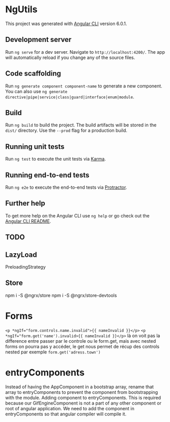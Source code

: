 # NgUtils

This project was generated with [Angular CLI](https://github.com/angular/angular-cli) version 6.0.1.

## Development server

Run `ng serve` for a dev server. Navigate to `http://localhost:4200/`. The app will automatically reload if you change any of the source files.

## Code scaffolding

Run `ng generate component component-name` to generate a new component. You can also use `ng generate directive|pipe|service|class|guard|interface|enum|module`.

## Build

Run `ng build` to build the project. The build artifacts will be stored in the `dist/` directory. Use the `--prod` flag for a production build.

## Running unit tests

Run `ng test` to execute the unit tests via [Karma](https://karma-runner.github.io).

## Running end-to-end tests

Run `ng e2e` to execute the end-to-end tests via [Protractor](http://www.protractortest.org/).

## Further help

To get more help on the Angular CLI use `ng help` or go check out the [Angular CLI README](https://github.com/angular/angular-cli/blob/master/README.md).


## TODO
## LazyLoad
PreloadingStrategy

## Store
npm i -S @ngrx/store
npm i -S  @ngrx/store-devtools

# Forms 

`<p *ngIf="form.controls.name.invalid">{{ nameInvalid }}</p>`
`<p *ngIf="form.get('name').invalid>{{ nameInvalid }}</p>`
là on voit pas la difference entre passer par le controle ou le form.get, mais avec nested forms on pourra pas y accéder, le get nous permet de récup des controls nested
par exemple `form.get('adress.town')`

# entryComponents
Instead of having the AppComponent in a bootstrap array, rename that array to entryComponents to prevent the component from bootstrapping with the module.
Adding component to entryComponents. This is required because our GifEngineComponent is not a part of any other component or root of angular application. We need to add the component in entryComponents so that angular compiler will compile it.
